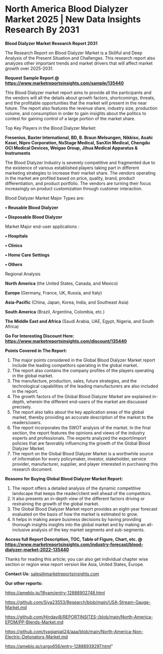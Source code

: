 # North America Blood Dialyzer Market 2025 | New Data Insights Research By 2031

<strong>Blood Dialyzer Market Research Report 2031</strong>

The Research Report on Blood Dialyzer Market is a Skillful and Deep Analysis of the Present Situation and Challenges. This research report also analyzes other important trends and market drivers that will affect market growth over 2025-2031.

<strong>Request Sample Report @ <a href=https://www.marketreportsinsights.com/sample/135440>https://www.marketreportsinsights.com/sample/135440</a></strong>

This Blood Dialyzer market report aims to provide all the participants and the vendors will all the details about growth factors, shortcomings, threats, and the profitable opportunities that the market will present in the near future. The report also features the revenue share, industry size, production volume, and consumption in order to gain insights about the politics to contest for gaining control of a large portion of the market share.

Top Key Players in the Blood Dialyzer Market:

<strong>Fresenius, Baxter International, BD, B. Braun Melsungen, Nikkiso, Asahi Kasei, Nipro Corporation, NxStage Medical, SanXin Medical, Chengdu OCI Medical Devices, Weigao Group, Jihua Medical Apparatus & Instruments</strong>

The Blood Dialyzer Industry is severely competitive and fragmented due to the existence of various established players taking part in different marketing strategies to increase their market share. The vendors operating in the market are profiled based on price, quality, brand, product differentiation, and product portfolio. The vendors are turning their focus increasingly on product customization through customer interaction.

Blood Dialyzer Market Major Types are:

<strong>• Reusable Blood Dialyzer

• Disposable Blood Dialyzer</strong>

Market Major end-user applications :

<strong>• Hospitals

• Clinics

• Home Care Settings

• Others</strong>

Regional Analysis

</u><strong><b>North America</b></strong> (the United States, Canada, and Mexico)

<strong><b>Europe </b></strong>(Germany, France, UK, Russia, and Italy)

<strong><b>Asia-Pacific</b></strong> (China, Japan, Korea, India, and Southeast Asia)

<strong><b>South America</b></strong> (Brazil, Argentina, Colombia, etc.)

<strong><b>The Middle East and Africa</b></strong> (Saudi Arabia, UAE, Egypt, Nigeria, and South Africa)

<strong>Go For Interesting Discount Here: <a href=https://www.marketreportsinsights.com/discount/135440>https://www.marketreportsinsights.com/discount/135440</a></strong>

<strong>Points Covered in The Report:</strong>
<ol>
  <li>The major points considered in the Global Blood Dialyzer Market report include the leading competitors operating in the global market.</li>
  <li>The report also contains the company profiles of the players operating in the global market.</li>
  <li>The manufacture, production, sales, future strategies, and the technological capabilities of the leading manufacturers are also included in the report.</li>
  <li>The growth factors of the Global Blood Dialyzer Market are explained in-depth, wherein the different end-users of the market are discussed precisely.</li>
  <li>The report also talks about the key application areas of the global market, thereby providing an accurate description of the market to the readers/users.</li>
  <li>The report incorporates the SWOT analysis of the market. In the final section, the report features the opinions and views of the industry experts and professionals. The experts analyzed the export/import policies that are favorably influencing the growth of the Global Blood Dialyzer Market.</li>
  <li>The report on the Global Blood Dialyzer Market is a worthwhile source of information for every policymaker, investor, stakeholder, service provider, manufacturer, supplier, and player interested in purchasing this research document.</li>
</ol>
<strong>Reasons for Buying Global Blood Dialyzer Market Report:</strong>

<ol>
  <li>The report offers a detailed analysis of the dynamic competitive landscape that keeps the reader/client well ahead of the competitors.</li>
  <li>It also presents an in-depth view of the different factors driving or restraining the growth of the global market.</li>
  <li>The Global Blood Dialyzer Market report provides an eight-year forecast evaluated on the basis of how the market is estimated to grow.</li>
  <li>It helps in making aware business decisions by having providing thorough insights insights into the global market and by making an all-inclusive analysis of the key market segments and sub-segments.</li>
</ol>
<strong>Access full Report Description, TOC, Table of Figure, Chart, etc. @ <a href=https://www.marketreportsinsights.com/industry-forecast/blood-dialyzer-market-2022-135440>https://www.marketreportsinsights.com/industry-forecast/blood-dialyzer-market-2022-135440</a></strong>


Thanks for reading this article; you can also get individual chapter wise section or region wise report version like Asia, United States, Europe.

<strong>Contact Us:</strong>
sales@marketreportsinsights.com

<strong>Our other reports:</strong>

<a href=https://ameblo.jp/18yam/entry-12888902748.html>https://ameblo.jp/18yam/entry-12888902748.html</a>

<a href=https://github.com/Siya23553/Research/blob/main/USA-Stream-Gauge-Market.md>https://github.com/Siya23553/Research/blob/main/USA-Stream-Gauge-Market.md</a>

<a href=https://github.com/Hindavi8/REPORTINSITES-/blob/main/North-America-EPDM/PP-Blends-Market.md>https://github.com/Hindavi8/REPORTINSITES-/blob/main/North-America-EPDM/PP-Blends-Market.md</a>

<a href=https://github.com/tyagianjali24/aaa/blob/main/North-America-Non-Electric-Detonators-Market.md>https://github.com/tyagianjali24/aaa/blob/main/North-America-Non-Electric-Detonators-Market.md</a>

<a href=https://ameblo.jp/cargo656/entry-12888939297.html>https://ameblo.jp/cargo656/entry-12888939297.html</a>"
